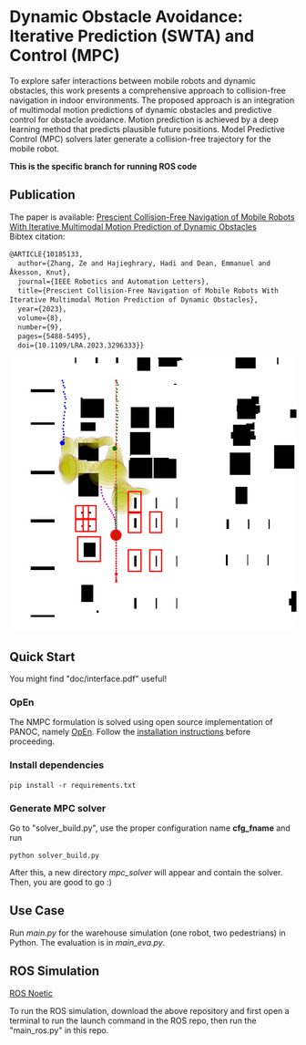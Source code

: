 # Dynamic Obstacle Avoidance: Iterative Prediction (SWTA) and Control (MPC)
To explore safer interactions between mobile robots and dynamic obstacles, this work presents a comprehensive approach to collision-free navigation in indoor environments. The proposed approach is an integration of multimodal motion predictions of dynamic obstacles and predictive control for obstacle avoidance. Motion prediction is achieved by a deep learning method that predicts plausible future positions. Model Predictive Control (MPC) solvers later generate a collision-free trajectory for the mobile robot.

**This is the specific branch for running ROS code**

## Publication
The paper is available: [Prescient Collision-Free Navigation of Mobile Robots With Iterative Multimodal Motion Prediction of Dynamic Obstacles](https://ieeexplore.ieee.org/document/10185133?source=authoralert)  \
Bibtex citation:
```
@ARTICLE{10185133,
  author={Zhang, Ze and Hajieghrary, Hadi and Dean, Emmanuel and Åkesson, Knut},
  journal={IEEE Robotics and Automation Letters}, 
  title={Prescient Collision-Free Navigation of Mobile Robots With Iterative Multimodal Motion Prediction of Dynamic Obstacles}, 
  year={2023},
  volume={8},
  number={9},
  pages={5488-5495},
  doi={10.1109/LRA.2023.3296333}}
```

![Example](doc/cover.png "Example")

## Quick Start
You might find "doc/interface.pdf" useful!
### OpEn
The NMPC formulation is solved using open source implementation of PANOC, namely [OpEn](https://alphaville.github.io/optimization-engine/). Follow the [installation instructions](https://alphaville.github.io/optimization-engine/docs/installation) before proceeding. 

### Install dependencies
```
pip install -r requirements.txt
```

### Generate MPC solver
Go to "solver_build.py", use the proper configuration name **cfg_fname** and run
```
python solver_build.py
```
After this, a new directory *mpc_solver* will appear and contain the solver. Then, you are good to go :)

## Use Case
Run *main.py* for the warehouse simulation (one robot, two pedestrians) in Python. The evaluation is in *main_eva.py*.

## ROS Simulation
[ROS Noetic](https://github.com/Hadi-Hajieghrary/wta_mpc_ros_Simulation)

To run the ROS simulation, download the above repository and first open a terminal to run the launch command in the ROS repo, then run the "main_ros.py" in this repo.




